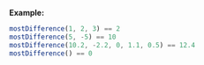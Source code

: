**Example:**

```javascript
mostDifference(1, 2, 3) == 2
mostDifference(5, -5) == 10
mostDifference(10.2, -2.2, 0, 1.1, 0.5) == 12.4
mostDifference() == 0
```

